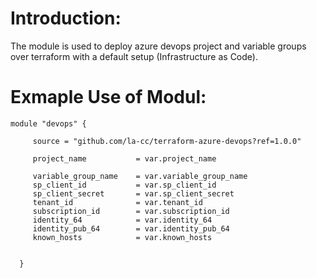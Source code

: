 # Introduction:

The module is used to deploy azure devops project and variable groups over terraform with a default setup (Infrastructure as Code).

# Exmaple Use of Modul:

    module "devops" {

         source = "github.com/la-cc/terraform-azure-devops?ref=1.0.0"

         project_name           = var.project_name

         variable_group_name    = var.variable_group_name
         sp_client_id           = var.sp_client_id
         sp_client_secret       = var.sp_client_secret
         tenant_id              = var.tenant_id
         subscription_id        = var.subscription_id
         identity_64            = var.identity_64
         identity_pub_64        = var.identity_pub_64
         known_hosts            = var.known_hosts


      }
